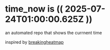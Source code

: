 # time_now is (( 2025-07-24T01:00:00.625Z ))

an automated repo that shows the currnent time

inspired by [breakingheatmap](https://github.com/breakingheatmap/breakingheatmap)